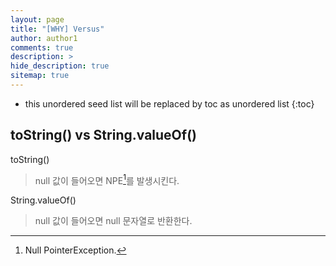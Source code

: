 ```yaml
---
layout: page
title: "[WHY] Versus"
author: author1
comments: true
description: >
hide_description: true
sitemap: true
---
```


* this unordered seed list will be replaced by toc as unordered list 
{:toc}

## toString() vs String.valueOf()
toString()
> null 값이 들어오면 NPE[^1]를 발생시킨다.

[^1]: Null PointerException.

String.valueOf()
> null 값이 들어오면 null 문자열로 반환한다.
